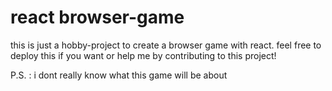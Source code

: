 # react browser-game
this is just a hobby-project to create a browser game with react.
feel free to deploy this if you want or help me by contributing to this project!

P.S. : i dont really know what this game will be about
